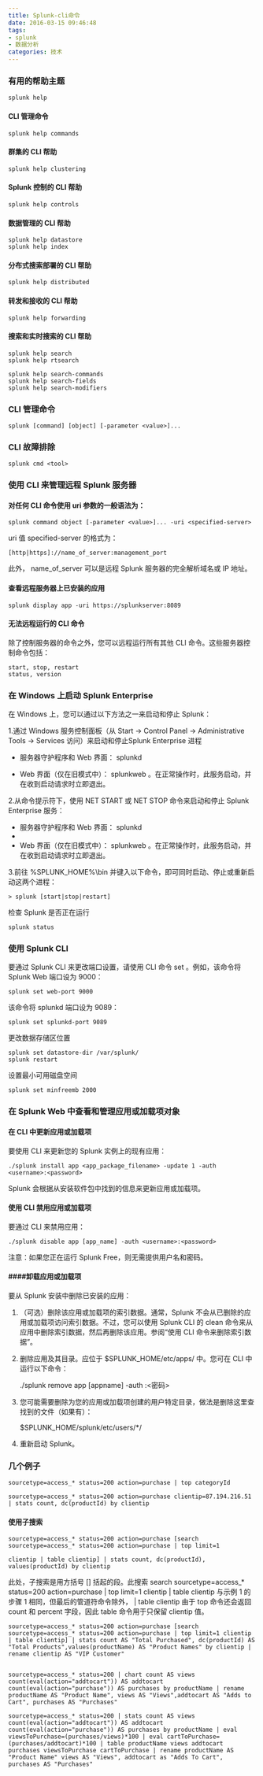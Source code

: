 ```yaml
---
title: Splunk-cli命令
date: 2016-03-15 09:46:48
tags: 
- splunk
- 数据分析
categories: 技术
---
```


### 有用的帮助主题 ###
	splunk help 

#### CLI  管理命令 ####
	splunk help commands

#### 群集的 CLI  帮助 ####
	splunk help clustering

#### Splunk  控制的 CLI  帮助 ####
	splunk help controls

#### 数据管理的 CLI  帮助 ####
	splunk help datastore
	splunk help index

#### 分布式搜索部署的 CLI  帮助 ####
	splunk help distributed

#### 转发和接收的 CLI  帮助 ####
	splunk help forwarding

#### 搜索和实时搜索的 CLI  帮助 ####
	splunk help search
	splunk help rtsearch

	splunk help search-commands
	splunk help search-fields
	splunk help search-modifiers




### CLI  管理命令 ###
	splunk [command] [object] [-parameter <value>]...


### CLI 故障排除 ###
	splunk cmd <tool>


### 使用 CLI  来管理远程 Splunk  服务器 ###
#### 对任何 CLI 命令使用  uri 参数的一般语法为： ####

	splunk command object [-parameter <value>]... -uri <specified-server>

uri 值  specified-server 的格式为：

	[http|https]://name_of_server:management_port
此外， name_of_server 可以是远程 Splunk 服务器的完全解析域名或 IP 地址。


#### 查看远程服务器上已安装的应用 ####
	splunk display app -uri https://splunkserver:8089

#### 无法远程运行的 CLI  命令 ####
除了控制服务器的命令之外，您可以远程运行所有其他 CLI 命令。这些服务器控制命令包括：

	start, stop, restart
	status, version


### 在 Windows  上启动 Splunk Enterprise ###
在 Windows 上，您可以通过以下方法之一来启动和停止 Splunk：

1.通过 Windows 服务控制面板（从  Start -> Control Panel -> Administrative Tools -> Services 访问）来启动和停止Splunk Enterprise 进程
	

- 服务器守护程序和 Web 界面：  splunkd
	
- Web 界面（仅在旧模式中）： splunkweb 。在正常操作时，此服务启动，并在收到启动请求时立即退出。

2.从命令提示符下，使用  NET START <service> 或  NET STOP <service> 命令来启动和停止 Splunk Enterprise 服务：

- 服务器守护程序和 Web 界面：  splunkd
- 
- Web 界面（仅在旧模式中）： splunkweb 。在正常操作时，此服务启动，并在收到启动请求时立即退出。

3.前往  %SPLUNK_HOME%\bin 并键入以下命令，即可同时启动、停止或重新启动这两个进程：

	> splunk [start|stop|restart]

检查 Splunk  是否正在运行
	
	splunk status

### 使用 Splunk CLI ###
要通过 Splunk CLI 来更改端口设置，请使用 CLI 命令  set 。例如，该命令将 Splunk Web 端口设为 9000：

	splunk set web-port 9000
该命令将 splunkd 端口设为 9089：

	splunk set splunkd-port 9089

更改数据存储区位置
	
	splunk set datastore-dir /var/splunk/
	splunk restart

设置最小可用磁盘空间

	splunk set minfreemb 2000



### 在 Splunk Web 中查看和管理应用或加载项对象 ###
#### 在 CLI  中更新应用或加载项 ####
要使用 CLI 来更新您的 Splunk 实例上的现有应用：

	./splunk install app <app_package_filename> -update 1 -auth <username>:<password>
Splunk 会根据从安装软件包中找到的信息来更新应用或加载项。

#### 使用 CLI  禁用应用或加载项 ####
要通过 CLI 来禁用应用：
	
	./splunk disable app [app_name] -auth <username>:<password>
注意：如果您正在运行 Splunk Free，则无需提供用户名和密码。

####  ####卸载应用或加载项
要从 Splunk 安装中删除已安装的应用：

1. （可选）删除该应用或加载项的索引数据。通常，Splunk 不会从已删除的应用或加载项访问索引数据。不过，您可以使用 Splunk CLI 的 clean 命令来从应用中删除索引数据，然后再删除该应用。参阅“使用 CLI 命令来删除索引数
据”。

2.  删除应用及其目录。应位于  $SPLUNK_HOME/etc/apps/<appname> 中。您可在 CLI 中运行以下命令：

	./splunk remove app [appname] -auth <username>:<密码>
3.  您可能需要删除为您的应用或加载项创建的用户特定目录，做法是删除这里查找到的文件（如果有）：
	
	$SPLUNK_HOME/splunk/etc/users/*/<appname>

4.  重新启动 Splunk。


### 几个例子 ###
	
	sourcetype=access_* status=200 action=purchase | top categoryId

	sourcetype=access_* status=200 action=purchase clientip=87.194.216.51 | stats count, dc(productId) by clientip

#### 使用子搜索 ####
	sourcetype=access_* status=200 action=purchase [search sourcetype=access_* status=200 action=purchase | top limit=1

	clientip | table clientip] | stats count, dc(productId), values(productId) by clientip
此处，子搜索是用方括号 [] 括起的段。此搜索  search sourcetype=access_* status=200 action=purchase | top limit=1
clientip | table clientip 与示例 1 的步骤 1 相同，但最后的管道符命令除外，  | table clientip
由于  top 命令还会返回  count 和  percent 字段，因此  table 命令用于只保留  clientip 值。


	sourcetype=access_* status=200 action=purchase [search sourcetype=access_* status=200 action=purchase | top limit=1 clientip | table clientip] | stats count AS "Total Purchased", dc(productId) AS "Total Products",values(productName) AS "Product Names" by clientip | rename clientip AS "VIP Customer"


	sourcetype=access_* status=200 | chart count AS views count(eval(action="addtocart")) AS addtocart count(eval(action="purchase")) AS purchases by productName | rename productName AS "Product Name", views AS "Views",addtocart AS "Adds to Cart", purchases AS "Purchases"

	sourcetype=access_* status=200 | stats count AS views count(eval(action="addtocart")) AS addtocart count(eval(action="purchase")) AS purchases by productName | eval viewsToPurchase=(purchases/views)*100 | eval cartToPurchase=(purchases/addtocart)*100 | table productName views addtocart purchases viewsToPurchase cartToPurchase | rename productName AS "Product Name" views AS "Views", addtocart as "Adds To Cart", purchases AS "Purchases"
